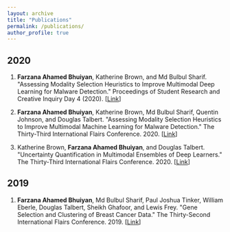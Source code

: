 ```yaml
---
layout: archive
title: "Publications"
permalink: /publications/
author_profile: true
---
```


## 2020

1. **Farzana Ahamed Bhuiyan**, Katherine Brown, and Md Bulbul Sharif. "Assessing Modality Selection Heuristics to Improve Multimodal Deep Learning for Malware Detection." Proceedings of Student Research and Creative Inquiry Day 4 (2020). [[Link](https://publish.tntech.edu/index.php/PSRCI/article/view/670/236)]

2. **Farzana Ahamed Bhuiyan**, Katherine Brown, Md Bulbul Sharif, Quentin Johnson, and Douglas Talbert. "Assessing Modality Selection Heuristics to Improve Multimodal Machine Learning for Malware Detection." The Thirty-Third International Flairs Conference. 2020. [[Link](https://www.aaai.org/ocs/index.php/FLAIRS/FLAIRS20/paper/viewFile/18476/17629)]

3. Katherine Brown, **Farzana Ahamed Bhuiyan**, and Douglas Talbert. "Uncertainty Quantification in Multimodal Ensembles of Deep Learners." The Thirty-Third International Flairs Conference. 2020. [[Link](https://www.aaai.org/ocs/index.php/FLAIRS/FLAIRS20/paper/download/18474/17627)]

## 2019

1. **Farzana Ahamed Bhuiyan**, Md Bulbul Sharif, Paul Joshua Tinker, William Eberle, Douglas Talbert, Sheikh Ghafoor, and Lewis Frey. "Gene Selection and Clustering of Breast Cancer Data." The Thirty-Second International Flairs Conference. 2019. [[Link](https://www.aaai.org/ocs/index.php/FLAIRS/FLAIRS19/paper/viewFile/18184/17305)]
